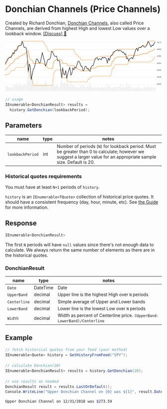 ﻿# Donchian Channels (Price Channels)

Created by Richard Donchian, [Donchian Channels](https://en.wikipedia.org/wiki/Donchian_channel), also called Price Channels, are derived from highest High and lowest Low values over a lookback window.
[[Discuss] :speech_balloon:](https://github.com/DaveSkender/Stock.Indicators/discussions/257 "Community discussion about this indicator")

![image](chart.png)

```csharp
// usage
IEnumerable<DonchianResult> results =
  history.GetDonchian(lookbackPeriod);  
```

## Parameters

| name | type | notes
| -- |-- |--
| `lookbackPeriod` | int | Number of periods (`N`) for lookback period.  Must be greater than 0 to calculate; however we suggest a larger value for an appropriate sample size.  Default is 20.

### Historical quotes requirements

You must have at least `N+1` periods of `history`.

`history` is an `IEnumerable<TQuote>` collection of historical price quotes.  It should have a consistent frequency (day, hour, minute, etc).  See [the Guide](../../docs/GUIDE.md) for more information.

## Response

```csharp
IEnumerable<DonchianResult>
```

The first `N` periods will have `null` values since there's not enough data to calculate.  We always return the same number of elements as there are in the historical quotes.

### DonchianResult

| name | type | notes
| -- |-- |--
| `Date` | DateTime | Date
| `UpperBand` | decimal | Upper line is the highest High over `N` periods
| `Centerline` | decimal | Simple average of Upper and Lower bands
| `LowerBand` | decimal | Lower line is the lowest Low over `N` periods
| `Width` | decimal | Width as percent of Centerline price.  `(UpperBand-LowerBand)/Centerline`

## Example

```csharp
// fetch historical quotes from your feed (your method)
IEnumerable<Quote> history = GetHistoryFromFeed("SPY");

// calculate Donchian(20)
IEnumerable<DonchianResult> results = history.GetDonchian(20);

// use results as needed
DonchianResult result = results.LastOrDefault();
Console.WriteLine("Upper Donchian Channel on {0} was ${1}", result.Date, result.UpperBand);
```

```bash
Upper Donchian Channel on 12/31/2018 was $273.59
```
